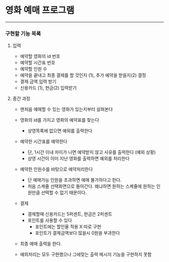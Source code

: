 # 영화 예매 프로그램
---

### 구현할 기능 목록

1. 입력
    - 예약할 영화의 id 번호
    - 예약할 시간표 번호
    - 예약할 인원 수
    - 예약을 끝내고 최종 결제를 할 것인지 (1), 추가 예약을 받을지(2) 결정
    - 결제 금액 입력 받기
    - 신용카드 (1), 현금(2) 입력받기
    
2. 중간 과정
    - 맨처음 예매할 수 있는 영화가 있는지부터 살펴본다
    - 영화의 id를 가지고 영화의 예약표를 찾는다
        - 상영목록에 없으면 예외를 출력한다
    - 예약한 시간표를 예약한다
        - 단, 1시간 이내 차이가 나면 예약받지 않고 사유를 출력한다 (예외 상황)
        - 상영 시간이 이미 지난 영화를 출력하면 예외를 처리한다
    - 예약한 인원수를 바탕으로 예약처리한다
        - 단 예매가능 인원을 초과하면 예매 불가하다고 한다. 
        - 처음 스케쥴 선택화면으로 돌아간다. 왜냐하면 원하는 스케쥴에 원하는 인원만큼 선택할 수 없기 때문이다.
    - 결제
        - 결제할때 신용카드는 5퍼센트, 현금은 2퍼센트 
        - 포인트를 사용할 수 있다
            - 포인트에는 할인율 적용 X 따로 구현
            - 포인트가 결제금액보다 많을시 0원을 부과한다
        
    - 최종 예매 출력을 한다.
    
    - 예외처리는 모두 구현했으나 그에맞는 출력 메시지 기능을 구현하지 못함
